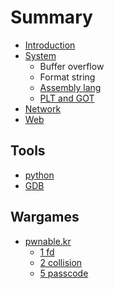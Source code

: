 # Summary

* [Introduction](README.md)
* [System](system.md)
  * Buffer overflow
  * Format string
  * [Assembly lang](system/assembly-lang.md)
  * [PLT and GOT](system/plt-and-got.md)
* [Network](network.md)
* [Web](web.md)

## Tools

* [python](tools/python.md)
* [GDB](tools/gdb.md)

## Wargames

* [pwnable.kr](pwnablekr/pwnablekr.md)
  * [1 fd](pwnablekr/pwnablekr/1-fd.md)
  * [2 collision](pwnablekr/pwnablekr/2-col.md)
  * [5 passcode](pwnablekr/pwnablekr/5-passcode.md)

